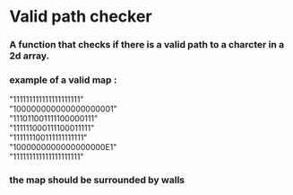 # Valid path checker
### A function that checks if there is a valid path to a charcter in a 2d array.

### example of a valid map :

"111111111111111111111"<br>
"100000000000000000001"<br>
"111011001111100000111"<br>
"111111000111100011111"<br>
"111111100111111111111"<br>
"1000000000000000000E1"<br>
"111111111111111111111"<br>
### the map should be surrounded by walls
